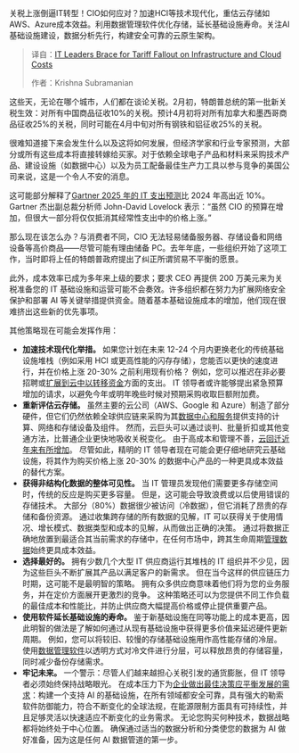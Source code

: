 
<!--
title: IT领导者准备应对关税对基础设施和云成本的影响
cover: https://cdn.thenewstack.io/media/2025/03/6e7980d6-omid-roshan-eyjdkeqdlis-unsplash-scaled.jpg
summary: 关税上涨倒逼IT转型！CIO如何应对？加速HCI等技术现代化，重估云存储如AWS、Azure成本效益。利用数据管理软件优化存储，延长基础设施寿命。关注AI基础设施建设，数据分析先行，构建安全可靠的云原生架构。
-->

关税上涨倒逼IT转型！CIO如何应对？加速HCI等技术现代化，重估云存储如AWS、Azure成本效益。利用数据管理软件优化存储，延长基础设施寿命。关注AI基础设施建设，数据分析先行，构建安全可靠的云原生架构。

> 译自：[IT Leaders Brace for Tariff Fallout on Infrastructure and Cloud Costs](https://thenewstack.io/it-leaders-brace-for-tariff-fallout-on-infrastructure-and-cloud-costs/)
> 
> 作者：Krishna Subramanian

这些天，无论在哪个城市，人们都在谈论关税。2月初，特朗普总统的第一批新关税生效：对所有中国商品征收10%的关税。预计4月初将对所有加拿大和墨西哥商品征收25%的关税，同时可能在4月中旬对所有钢铁和铝征收25%的关税。

很难知道接下来会发生什么以及这将如何发展，但经济学家和行业专家预测，大部分或所有这些成本将直接转嫁给买家。对于依赖全球电子产品和材料来采购技术产品、建设设施（如数据中心）以及为员工配备最佳生产力工具以参与竞争的美国公司来说，这是一个令人不安的消息。

这可能部分解释了[Gartner 2025 年的 IT 支出预测](https://www.gartner.com/en/newsroom/press-releases/2025-01-21-gartner-forecasts-worldwide-it-spending-to-grow-9-point-8-percent-in-2025)比 2024 年高出近 10%。Gartner 杰出副总裁分析师 John-David Lovelock 表示：“虽然 CIO 的预算在增加，但很大一部分将仅仅抵消其经常性支出中的价格上涨。”

那么现在该怎么办？与消费者不同，CIO 无法轻易储备服务器、存储设备和网络设备等高价商品——尽管可能有理由储备 PC。去年年底，一些组织开始了这项工作，当时即将上任的特朗普政府提出了纠正所谓贸易不平衡的愿景。

此外，成本效率已成为多年来上级的要求；要求 CEO 再提供 200 万美元来为关税准备您的 IT 基础设施和运营可能不会奏效。许多组织都在努力为扩展网络安全保护和部署 AI 等关键举措提供资金。随着基本基础设施成本的增加，他们现在很难挤出这些新的优先事项。

其他策略现在可能会发挥作用：

- **加速技术现代化举措。** 如果您计划在未来 12-24 个月内更换老化的传统基础设施堆栈（例如采用 HCI 或更高性能的闪存存储），您能否以更快的速度进行，并在价格上涨 20-30% 之前利用现有价格？ 例如，您可以推迟在非必要招聘或[扩展到云中以转移资金](https://thenewstack.io/need-for-speed-cloud-power-moves-expand-ai-supercomputing/)方面的支出。 IT 领导者或许能够提出紧急预算增加的请求，以避免今年或明年晚些时候对预期采购收取巨额附加费。
- **重新评估云存储。** 虽然主要的云公司（AWS、Google 和 Azure）制造了部分硬件，但它们仍然依赖全球供应链来采购为其[数据中心和服务](https://thenewstack.io/choosing-the-right-database-strategy-on-premises-or-cloud/)提供支持的计算、网络和存储设备及组件。 然而，云巨头可以通过谈判、批量折扣或其他变通方法，比普通企业更快地吸收关税变化。 由于高成本和管理不善，[云回迁近年来有所增加](https://thenewstack.io/updated-stats-on-cloud-sustainability-repatriation-and-cost-optimization/)。 尽管如此，精明的 IT 领导者现在可能会更仔细地研究云基础设施，将其作为购买价格上涨 20-30% 的数据中心产品的一种更具成本效益的替代方案。
- **获得非结构化数据的整体可见性。** 当 IT 管理员发现他们需要更多存储空间时，传统的反应是购买更多容量。 但是，这可能会导致浪费或以后使用错误的存储技术。 大部分（80%）数据很少被访问（冷数据），但它消耗了昂贵的存储和备份资源。 通过收集跨存储的所有数据的见解，IT 可以获得关于使用情况、增长模式、数据类型和成本的见解，从而做出正确的决策。 通过将数据正确地放置到最适合其当前需求的存储中，在任何市场中，跨其生命周期[管理数据](https://thenewstack.io/managing-data-on-kubernetes-dok-solving-the-underlying-challenges/)始终更具成本效益。
- **选择最好的。** 拥有少数几个大型 IT 供应商运行其堆栈的 IT 组织并不少见，因为这些巨头不断扩展其产品以满足客户的新需求。 但在当今这样的供应链压力时期，这可能不是最明智的策略。 拥有众多供应商意味着他们将为您的业务服务，并在定价方面展开更激烈的竞争。 这种策略还可以为您提供不同工作负载的最佳成本和性能比，并防止供应商大幅提高价格或停止提供重要产品。
- **使用软件延长基础设施的寿命。** 鉴于新基础设施在同等功能上的成本更高，因此明智的做法是了解如何通过从现有基础设施中获得更多价值来延迟硬件更新周期。 例如，您可以将较旧、较慢的存储基础设施用作高性能存储的冷层。 使用[数据管理软件](https://thenewstack.io/can-companies-really-self-host-at-scale/)以透明方式对冷文件进行分层，可以释放昂贵的存储容量，同时减少备份存储需求。
- **牢记未来。** 一个警示：尽管人们越来越担心关税引发的通货膨胀，但 IT 领导者必须始终保持战略眼光。 在成本压力下为[企业做出最佳决策应平衡发展的需求](https://thenewstack.io/what-developers-need-to-know-about-business-logic-attacks/)：构建一个支持 AI 的基础设施，在所有领域都安全可靠，具有强大的勒索软件防御能力，符合不断变化的全球法规，在能源限制方面具有可持续性，并且足够灵活以快速适应不断变化的业务需求。 无论您购买何种技术，数据战略都将始终处于中心位置。 确保通过适当的数据分析和分类使您的数据为 AI 做好准备，因为这是任何 AI 数据管道的第一步。